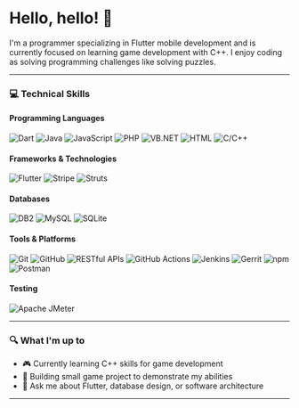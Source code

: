 # Hello, hello! 👋

I'm a programmer specializing in Flutter mobile development and is currently focused on learning game development with C++. I enjoy coding as solving programming challenges like solving puzzles.

---

### 💻 Technical Skills

#### Programming Languages
![Dart](https://img.shields.io/badge/-Dart-0175C2?style=flat-square&logo=dart&logoColor=white)
![Java](https://img.shields.io/badge/-Java-007396?style=flat-square&logo=java&logoColor=white)
![JavaScript](https://img.shields.io/badge/-JavaScript-F7DF1E?style=flat-square&logo=javascript&logoColor=black)
![PHP](https://img.shields.io/badge/-PHP-777BB4?style=flat-square&logo=php&logoColor=white)
![VB.NET](https://img.shields.io/badge/-VB.NET-512BD4?style=flat-square&logo=dotnet&logoColor=white)
![HTML](https://img.shields.io/badge/-HTML-E34F26?style=flat-square&logo=html5&logoColor=white)
![C/C++](https://img.shields.io/badge/-C/C++-00599C?style=flat-square&logo=c%2B%2B&logoColor=white) 

#### Frameworks & Technologies
![Flutter](https://img.shields.io/badge/-Flutter-02569B?style=flat-square&logo=flutter&logoColor=white)
![Stripe](https://img.shields.io/badge/-Stripe-008CDD?style=flat-square&logo=stripe&logoColor=white)
![Struts](https://img.shields.io/badge/-Struts-D22128?style=flat-square&logo=apache&logoColor=white)

#### Databases
![DB2](https://img.shields.io/badge/-IBM%20Db2-054ADA?style=flat-square&logo=ibm&logoColor=white)
![MySQL](https://img.shields.io/badge/-MySQL-4479A1?style=flat-square&logo=mysql&logoColor=white)
![SQLite](https://img.shields.io/badge/-SQLite-003B57?style=flat-square&logo=sqlite&logoColor=white)

#### Tools & Platforms
![Git](https://img.shields.io/badge/-Git-F05032?style=flat-square&logo=git&logoColor=white)
![GitHub](https://img.shields.io/badge/-GitHub-181717?style=flat-square&logo=github&logoColor=white)
![RESTful APIs](https://img.shields.io/badge/-RESTful%20APIs-FF6C37?style=flat-square&logo=postman&logoColor=white)
![GitHub Actions](https://img.shields.io/badge/-GitHub%20Actions-2088FF?style=flat-square&logo=github-actions&logoColor=white)
![Jenkins](https://img.shields.io/badge/-Jenkins-D24939?style=flat-square&logo=jenkins&logoColor=white)
![Gerrit](https://img.shields.io/badge/-Gerrit-EEEEEE?style=flat-square&logo=gerrit&logoColor=black)
![npm](https://img.shields.io/badge/-npm-CB3837?style=flat-square&logo=npm&logoColor=white)
![Postman](https://img.shields.io/badge/-Postman-FF6C37?style=flat-square&logo=postman&logoColor=white)

#### Testing
![Apache JMeter](https://img.shields.io/badge/-Apache%20JMeter-D22128?style=flat-square&logo=apache&logoColor=white)

---

### 🔍 What I'm up to

- 🎮 Currently learning C++ skills for game development
- 🌱 Building small game project to demonstrate my abilities
- 💬 Ask me about Flutter, database design, or software architecture

---
